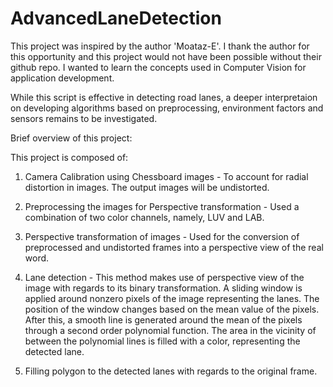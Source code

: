 # AdvancedLaneDetection
This project was inspired by the author 'Moataz-E'. I thank the author for this opportunity and this project would not have been possible without their github repo. I wanted to learn the concepts used in Computer Vision for application development. 

While this script is effective in detecting road lanes, a deeper interpretaion on developing algorithms based on preprocessing, environment factors and sensors remains to be investigated.

Brief overview of this project:

This project is composed of:
  
  1. Camera Calibration using Chessboard images - 
    To account for radial distortion in images. The output images will be undistorted.
    
  2. Preprocessing the images for Perspective transformation - 
    Used a combination of two color channels, namely, LUV and LAB.
  
  3. Perspective transformation of images - 
    Used for the conversion of preprocessed and undistorted frames into a perspective view of the real word.
  
  4. Lane detection - 
  This method makes use of perspective view of the image with regards to its binary transformation. A sliding window is applied around nonzero pixels of the image representing    the lanes. The position of the window changes based on the mean value of the pixels. After this, a smooth line is generated around the mean of the pixels through a second order polynomial function. The area in the vicinity of between the polynomial lines is filled with a color, representing the detected lane.
    
  5. Filling polygon to the detected lanes with regards to the original frame.
  
